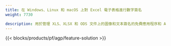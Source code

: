 ```yaml
---
title: 在 Windows、Linux 和 macOS 上對 Excel 電子表格進行數字簽名 
weight: 7730

description: 用於管理 XLS、XLSX 和 ODS 文件上的圖像和文本簽名的免費應用程序和 API
---
```

{{< blocks/products/pf/agp/feature-solution >}} 

